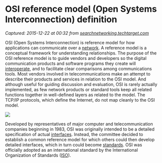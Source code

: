 # OSI reference model (Open Systems Interconnection) definition

_Captured: 2015-12-22 at 00:32 from [searchnetworking.techtarget.com](http://searchnetworking.techtarget.com/definition/OSI)_

OSI (Open Systems Interconnection) is reference model for how applications can communicate over a [network](http://searchnetworking.techtarget.com/definition/network). A reference model is a conceptual framework for understanding relationships. The purpose of the OSI reference model is to guide vendors and developers so the digital communication products and software programs they create will [interoperate](http://searchsoa.techtarget.com/definition/interoperability), and to facilitate clear comparisons among communications tools. Most vendors involved in telecommunications make an attempt to describe their products and services in relation to the OSI model. And although useful for guiding discussion and evaluation, OSI is rarely actually implemented, as few network products or standard tools keep all related functions together in well-defined layers as related to the model. The TCP/IP protocols, which define the Internet, do not map cleanly to the OSI model.

![](http://cdn.ttgtmedia.com/downloadOffers/images/UnifiedNetworkManagement_cover.png)

Developed by representatives of major computer and telecommunication companies beginning in 1983, OSI was originally intended to be a detailed specification of actual [interfaces](http://whatis.techtarget.com/definition/interface). Instead, the committee decided to establish a common reference model for which others could then develop detailed interfaces, which in turn could become [standards](http://whatis.techtarget.com/definition/standard). OSI was officially adopted as an international standard by the International Organization of Standards ([ISO](http://searchdatacenter.techtarget.com/definition/ISO)).
